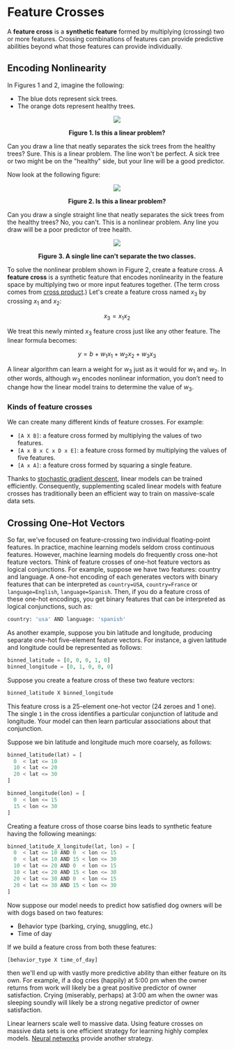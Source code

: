 # Feature Crosses

A __feature cross__ is a __synthetic feature__ formed by multiplying (crossing) two or more features. Crossing combinations of features can provide predictive abilities beyond what those features can provide individually.

## Encoding Nonlinearity

In Figures 1 and 2, imagine the following:

* The blue dots represent sick trees.
* The orange dots represent healthy trees.

<div align='center'>
  <img src='https://developers.google.com/machine-learning/crash-course/images/LinearProblem1.png' />

  <strong>Figure 1. Is this a linear problem?</strong>
</div>

Can you draw a line that neatly separates the sick trees from the healthy trees? Sure. This is a linear problem. The line won't be perfect. A sick tree or two might be on the "healthy" side, but your line will be a good predictor.

Now look at the following figure:

<div align='center'>
  <img src='https://developers.google.com/machine-learning/crash-course/images/LinearProblem2.png' />

  <strong>Figure 2. Is this a linear problem?</strong>
</div>

Can you draw a single straight line that neatly separates the sick trees from the healthy trees? No, you can't. This is a nonlinear problem. Any line you draw will be a poor predictor of tree health.

<div align='center'>
  <img src='https://developers.google.com/machine-learning/crash-course/images/LinearProblemNot.png' />

  <strong>Figure 3. A single line can't separate the two classes.</strong>
</div>

To solve the nonlinear problem shown in Figure 2, create a feature cross. A __feature cross__ is a synthetic feature that encodes nonlinearity in the feature space by multiplying two or more input features together. (The term cross comes from [cross product](https://wikipedia.org/wiki/Cross_product).) Let's create a feature cross named $x_{3}$ by crossing $x_{1}$ and $x_{2}$:

$$x_{3}=x_{1}x_{2}$$

We treat this newly minted $x_{3}$ feature cross just like any other feature. The linear formula becomes:

$$y=b+w_{1}x_{1}+w_{2}x_{2}+w_{3}x_{3}$$

A linear algorithm can learn a weight for $w_{3}$ just as it would for $w_{1}$ and $w_{2}$. In other words, although $w_{3}$ encodes nonlinear information, you don’t need to change how the linear model trains to determine the value of $w_{3}$.

### Kinds of feature crosses

We can create many different kinds of feature crosses. For example:

* `[A X B]`: a feature cross formed by multiplying the values of two features.
* `[A x B x C x D x E]`: a feature cross formed by multiplying the values of five features.
* `[A x A]`: a feature cross formed by squaring a single feature.

Thanks to [stochastic gradient descent](https://developers.google.com/machine-learning/crash-course/reducing-loss/stochastic-gradient-descent), linear models can be trained efficiently. Consequently, supplementing scaled linear models with feature crosses has traditionally been an efficient way to train on massive-scale data sets.

## Crossing One-Hot Vectors

So far, we've focused on feature-crossing two individual floating-point features. In practice, machine learning models seldom cross continuous features. However, machine learning models do frequently cross one-hot feature vectors. Think of feature crosses of one-hot feature vectors as logical conjunctions. For example, suppose we have two features: country and language. A one-hot encoding of each generates vectors with binary features that can be interpreted as `country=USA`, `country=France` or `language=English`, `language=Spanish`. Then, if you do a feature cross of these one-hot encodings, you get binary features that can be interpreted as logical conjunctions, such as:

```python
country: 'usa' AND language: 'spanish'
```

As another example, suppose you bin latitude and longitude, producing separate one-hot five-element feature vectors. For instance, a given latitude and longitude could be represented as follows:

```python
binned_latitude = [0, 0, 0, 1, 0]
binned_longitude = [0, 1, 0, 0, 0]
```

Suppose you create a feature cross of these two feature vectors:

```python
binned_latitude X binned_longitude
```

This feature cross is a 25-element one-hot vector (24 zeroes and 1 one). The single `1` in the cross identifies a particular conjunction of latitude and longitude. Your model can then learn particular associations about that conjunction.

Suppose we bin latitude and longitude much more coarsely, as follows:

```python
binned_latitude(lat) = [
  0  < lat <= 10
  10 < lat <= 20
  20 < lat <= 30
]

binned_longitude(lon) = [
  0  < lon <= 15
  15 < lon <= 30
]
```

Creating a feature cross of those coarse bins leads to synthetic feature having the following meanings:

```python
binned_latitude_X_longitude(lat, lon) = [
  0  < lat <= 10 AND 0  < lon <= 15
  0  < lat <= 10 AND 15 < lon <= 30
  10 < lat <= 20 AND 0  < lon <= 15
  10 < lat <= 20 AND 15 < lon <= 30
  20 < lat <= 30 AND 0  < lon <= 15
  20 < lat <= 30 AND 15 < lon <= 30
]
```

Now suppose our model needs to predict how satisfied dog owners will be with dogs based on two features:

* Behavior type (barking, crying, snuggling, etc.)
* Time of day

If we build a feature cross from both these features:

```python
[behavior_type X time_of_day]
```

then we'll end up with vastly more predictive ability than either feature on its own. For example, if a dog cries (happily) at 5:00 pm when the owner returns from work will likely be a great positive predictor of owner satisfaction. Crying (miserably, perhaps) at 3:00 am when the owner was sleeping soundly will likely be a strong negative predictor of owner satisfaction.

Linear learners scale well to massive data. Using feature crosses on massive data sets is one efficient strategy for learning highly complex models. [Neural networks](https://developers.google.com/machine-learning/crash-course/introduction-to-neural-networks) provide another strategy.

